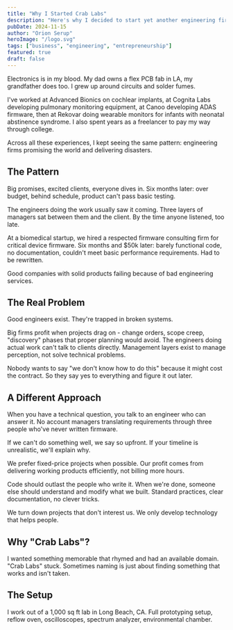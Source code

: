 ```yaml
---
title: "Why I Started Crab Labs"
description: "Here's why I decided to start yet another engineering firm and why we are different."
pubDate: 2024-11-15
author: "Orion Serup"
heroImage: "/logo.svg"
tags: ["business", "engineering", "entrepreneurship"]
featured: true
draft: false
---
```


Electronics is in my blood. My dad owns a flex PCB fab in LA, my grandfather does too. I grew up around circuits and solder fumes.

I've worked at Advanced Bionics on cochlear implants, at Cognita Labs developing pulmonary monitoring equipment, at Canoo developing ADAS firmware, then at Rekovar doing wearable monitors for infants with neonatal abstinence syndrome. I also spent years as a freelancer to pay my way through college.

Across all these experiences, I kept seeing the same pattern: engineering firms promising the world and delivering disasters.

## The Pattern

Big promises, excited clients, everyone dives in. Six months later: over budget, behind schedule, product can't pass basic testing.

The engineers doing the work usually saw it coming. Three layers of managers sat between them and the client. By the time anyone listened, too late.

At a biomedical startup, we hired a respected firmware consulting firm for critical device firmware. Six months and $50k later: barely functional code, no documentation, couldn't meet basic performance requirements. Had to be rewritten.

Good companies with solid products failing because of bad engineering services.

## The Real Problem

Good engineers exist. They're trapped in broken systems.

Big firms profit when projects drag on - change orders, scope creep, "discovery" phases that proper planning would avoid. The engineers doing actual work can't talk to clients directly. Management layers exist to manage perception, not solve technical problems.

Nobody wants to say "we don't know how to do this" because it might cost the contract. So they say yes to everything and figure it out later.

## A Different Approach

When you have a technical question, you talk to an engineer who can answer it. No account managers translating requirements through three people who've never written firmware.

If we can't do something well, we say so upfront. If your timeline is unrealistic, we'll explain why.

We prefer fixed-price projects when possible. Our profit comes from delivering working products efficiently, not billing more hours.

Code should outlast the people who write it. When we're done, someone else should understand and modify what we built. Standard practices, clear documentation, no clever tricks.

We turn down projects that don't interest us. We only develop technology that helps people.

## Why "Crab Labs"?

I wanted something memorable that rhymed and had an available domain. "Crab Labs" stuck. Sometimes naming is just about finding something that works and isn't taken.

## The Setup

I work out of a 1,000 sq ft lab in Long Beach, CA. Full prototyping setup, reflow oven, oscilloscopes, spectrum analyzer, environmental chamber.
